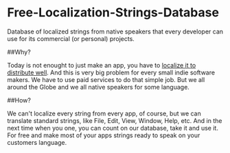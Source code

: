 # Free-Localization-Strings-Database
Database of localized strings from native speakers that every developer can use for its commercial (or personal) projects.

##Why?

Today is not enought to just make an app, you have to <a href="https://developer.apple.com/internationalization/">localize it to distribute well</a>. And this is very big problem for every small indie software makers. We have to use paid services to do that simple job. But we all around the Globe and we all native speakers for some language.

##How?

We can't localize every string from every app, of course, but we can translate standard strings, like File, Edit, View, Window, Help, etc. And in the next time when you one, you can count on our database, take it and use it. For free and make most of your apps strings ready to speak on your customers language.
